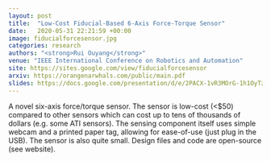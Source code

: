 ```yaml
---
layout: post
title:  "Low-Cost Fiducial-Based 6-Axis Force-Torque Sensor"
date:   2020-05-31 22:21:59 +00:00
image: fiducialforcesensor.jpg
categories: research
authors: "<strong>Rui Ouyang</strong>"
venue: "IEEE International Conference on Robotics and Automation"
site: https://sites.google.com/view/fiducialforcesensor
arxiv: https://orangenarwhals.com/public/main.pdf 
slides: https://docs.google.com/presentation/d/e/2PACX-1vR3MOrG-1h1OyTzDd7CDHQGD1FxvV2Hk_LyMmVhwhZrwcj5Y2xou6rVTQCQLCHDgoXni0E81xfimGBM/embed? 
---
```

A novel six-axis force/torque sensor. The sensor is low-cost (<$50) compared to
other sensors which can cost up to tens of thousands of dollars (e.g. some ATI
sensors). The sensing component itself uses simple webcam and a printed paper tag, 
allowing for ease-of-use (just plug in the USB). The sensor is also quite
small. Design files and code are open-source (see website).
